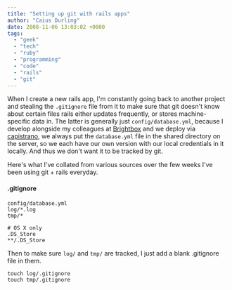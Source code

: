 ```yaml
---
title: "Setting up git with rails apps"
author: "Caius Durling"
date: 2008-11-06 13:03:02 +0000
tags:
  - "geek"
  - "tech"
  - "ruby"
  - "programming"
  - "code"
  - "rails"
  - "git"
---
```


When I create a new rails app, I'm constantly going back to another project and stealing the `.gitignore` file from it to make sure that git doesn't know about certain files rails either updates frequently, or stores machine-specific data in. The latter is generally just `config/database.yml`, because I develop alongside my colleagues at [Brightbox][] and we deploy via [capistrano][cap], we always put the `database.yml` file in the shared directory on the server, so we each have our own version with our local credentials in it locally. And thus we don't want it to be tracked by git.

[Brightbox]: http://brightbox.co.uk/ "Brightbox - Serious Rails Hosting"
[cap]: http://www.capify.org/

Here's what I've collated from various sources over the few weeks I've been using git + rails everyday.

#### .gitignore

    config/database.yml
    log/*.log
    tmp/*

    # OS X only
    .DS_Store
    **/.DS_Store

Then to make sure `log/` and `tmp/` are tracked, I just add a blank .gitignore file in them.

    touch log/.gitignore
    touch tmp/.gitignore
